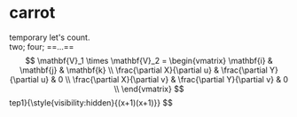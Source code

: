 # carrot
temporary
let's count.<br>
two;
four;
==...==
$$
\mathbf{V}_1 \times \mathbf{V}_2 =  \begin{vmatrix} 
\mathbf{i} & \mathbf{j} & \mathbf{k} \\
\frac{\partial X}{\partial u} &  \frac{\partial Y}{\partial u} & 0 \\
\frac{\partial X}{\partial v} &  \frac{\partial Y}{\partial v} & 0 \\
\end{vmatrix}
$$tep1}{\style{visibility:hidden}{(x+1)(x+1)}}
$$
